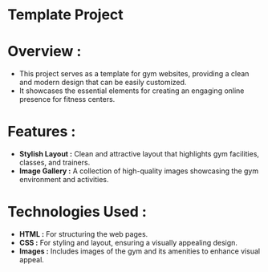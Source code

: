 # Template Project <br>                                                                                                                                                                                                                                                                                                                                                                             
# Overview :  <br>                                                                                                                                                                                                             
- This project serves as a template for gym websites, providing a clean and modern design that can be easily customized. <br>                                                                                                                                                  
- It showcases the essential elements for creating an engaging online presence for fitness centers. <br>
# Features : <br>                                                                                                                                                                                                                                                                                                                                                                                                                
- **Stylish Layout :** Clean and attractive layout that highlights gym facilities, classes, and trainers.<br>                                                                                                                                                                                                                                                                                                              
- **Image Gallery :** A collection of high-quality images showcasing the gym environment and activities.<br>                                                                                                                                                                                                                                                                                                                                                        
# Technologies Used :     <br>                                                                                                                                                                                                
- **HTML :** For structuring the web pages.   <br>                                                                                                                                                                                  
- **CSS :** For styling and layout, ensuring a visually appealing design. <br>                                                                                                                                                      
- **Images :** Includes images of the gym and its amenities to enhance visual appeal.
